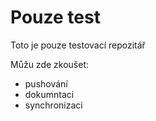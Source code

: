 # Pouze test

Toto je pouze testovací repozitář

Můžu zde zkoušet:
* pushování
* dokumntaci
* synchronizaci
